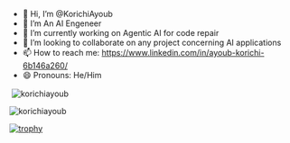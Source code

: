 - 👋 Hi, I’m @KorichiAyoub
- 👀 I’m An AI Engeneer
- 🌱 I’m currently working on Agentic AI for code repair
- 💞️ I’m looking to collaborate on any project concerning AI applications
- 📫 How to reach me: https://www.linkedin.com/in/ayoub-korichi-6b146a260/
- 😄 Pronouns: He/Him

<!---
KorichiAyoub/KorichiAyoub is a ✨ special ✨ repository because its `README.md` (this file) appears on your GitHub profile.
You can click the Preview link to take a look at your changes.
--->



<p>&nbsp;<img align="center" src="https://github-readme-stats.vercel.app/api?username=korichiayoub&show_icons=true&locale=en" alt="korichiayoub" /></p>

<p><img align="center" src="https://github-readme-streak-stats.herokuapp.com/?user=korichiayoub&show_icons=true&locale=en" alt="korichiayoub" /></p>

[![trophy](https://github-profile-trophy.vercel.app/?username=KorichiAyoub)](https://github.com/KorichiAyoub/github-profile-trophy)
